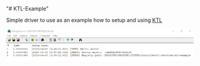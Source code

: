 "# KTL-Example" 

Simple driver to use as an example how to setup and using [KTL](https://github.com/oopsmishap/KTL)

![](debugview.png)